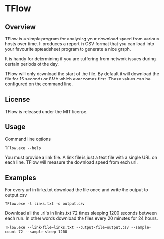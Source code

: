 # TFlow

## Overview
TFlow is a simple program for analysing your download speed from various hosts over time. It produces a report in CSV format that you can load into your favourite spreadsheet program to generate a nice graph.

It is handy for determining if you are suffering from network issues during certain periods of the day.

TFlow will only download the start of the file. By default it will download the file for 15 seconds or 8Mb which ever comes first. These values can be configured on the command line.

## License
TFlow is released under the MIT license.

## Usage
Command line options

`TFlow.exe --help`

You must provide a link file. A link file is just a text file with a single URL on each line. TFlow will measure the download speed from each url.


## Examples

For every url in links.txt download the file once and write the output to output.csv

`TFlow.exe -l links.txt -o output.csv`

Download all the url's in links.txt 72 times sleeping 1200 seconds between each run. In other words download the files every 20 minutes for 24 hours.

`TFlow.exe --link-file=links.txt --output-file=output.csv --sample-count 72 --sample-sleep 1200`
